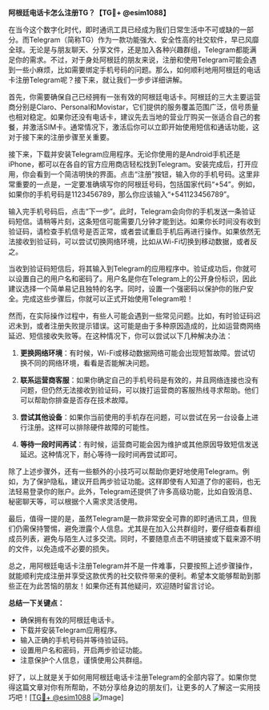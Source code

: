 **阿根廷电话卡怎么注册TG？【TG💪+ @esim1088】**

在当今这个数字化时代，即时通讯工具已经成为我们日常生活中不可或缺的一部分。而Telegram（简称TG）作为一款功能强大、安全性高的社交软件，早已风靡全球。无论是与朋友聊天、分享文件，还是加入各种兴趣群组，Telegram都能满足你的需求。不过，对于身处阿根廷的朋友来说，注册和使用Telegram可能会遇到一些小麻烦，比如需要绑定手机号码的问题。那么，如何顺利地用阿根廷的电话卡注册Telegram呢？接下来，就让我们一步步详细讲解。

首先，你需要确保自己已经拥有一张有效的阿根廷电话卡。阿根廷的三大主要运营商分别是Claro、Personal和Movistar，它们提供的服务覆盖范围广泛，信号质量也相对稳定。如果你还没有电话卡，建议先去当地的营业厅购买一张适合自己的套餐，并激活SIM卡。通常情况下，激活后你可以立即开始使用短信和通话功能，这对于接下来的注册步骤至关重要。

接下来，下载并安装Telegram应用程序。无论你使用的是Android手机还是iPhone，都可以在各自的官方应用商店轻松找到Telegram。安装完成后，打开应用，你会看到一个简洁明快的界面。点击“注册”按钮，输入你的手机号码。这里非常重要的一点是，一定要准确填写你的阿根廷号码，包括国家代码“+54”。例如，如果你的手机号码是1123456789，那么你应该输入“+541123456789”。

输入完手机号码后，点击“下一步”。此时，Telegram会向你的手机发送一条验证码短信。请稍等片刻，这条短信可能需要几分钟才能到达。如果你长时间没有收到验证码，请检查手机信号是否正常，或者尝试重启手机后再进行操作。如果依然无法接收到验证码，可以尝试切换网络环境，比如从Wi-Fi切换到移动数据，或者反之。

当收到验证码短信后，将其输入到Telegram的应用程序中。验证成功后，你就可以设置自己的用户名和密码了。用户名是你在Telegram上的公开身份标识，因此建议选择一个简单易记且独特的名字。同时，设置一个强密码以保护你的账户安全。完成这些步骤后，你就可以正式开始使用Telegram啦！

然而，在实际操作过程中，有些人可能会遇到一些常见问题。比如，有时验证码迟迟未到，或者注册失败提示错误。这可能是由于多种原因造成的，比如运营商网络延迟、短信接收失败等。在这种情况下，你可以尝试以下几种解决办法：

1. **更换网络环境**：有时候，Wi-Fi或移动数据网络可能会出现短暂故障。尝试切换不同的网络环境，看看是否能解决问题。
   
2. **联系运营商客服**：如果你确定自己的手机号码是有效的，并且网络连接也没有问题，但仍然无法接收到验证码，可以拨打运营商的客服热线寻求帮助。他们可以帮助你排查是否存在技术故障。

3. **尝试其他设备**：如果你当前使用的手机存在问题，可以尝试在另一台设备上进行注册。这样可以排除硬件故障的可能性。

4. **等待一段时间再试**：有时候，运营商可能会因为维护或其他原因导致短信发送延迟。这种情况下，耐心等待一段时间再尝试即可。

除了上述步骤外，还有一些额外的小技巧可以帮助你更好地使用Telegram。例如，为了保护隐私，建议开启两步验证功能。这样即使有人知道了你的密码，也无法轻易登录你的账户。此外，Telegram还提供了许多高级功能，比如自毁消息、秘密聊天等，可以根据个人需求灵活使用。

最后，值得一提的是，虽然Telegram是一款非常安全可靠的即时通讯工具，但我们仍需保持警惕，避免泄露个人信息。尤其是在加入公共群组时，要仔细查看群组成员列表，避免与陌生人过多交流。同时，不要随意点击不明链接或下载来源不明的文件，以免造成不必要的损失。

总之，用阿根廷电话卡注册Telegram并不是一件难事，只要按照上述步骤操作，就能顺利完成注册并享受这款优秀的社交软件带来的便利。希望本文能够帮助到那些正在为此苦恼的朋友！如果你还有其他疑问，欢迎随时留言讨论。

**总结一下关键点：**
- 确保拥有有效的阿根廷电话卡。
- 下载并安装Telegram应用程序。
- 输入正确的手机号码并等待验证码。
- 设置用户名和密码，开启两步验证功能。
- 注意保护个人信息，谨慎使用公共群组。

好了，以上就是关于如何用阿根廷电话卡注册Telegram的全部内容了。如果你觉得这篇文章对你有所帮助，不妨分享给身边的朋友们，让更多的人了解这一实用技巧吧！[[TG💪+ @esim1088](https://t.me/s/esim1088) ![Image](https://i.postimg.cc/4NQfJmqS/Snipaste-2025-05-13-00-14-12.png)]